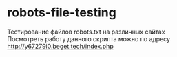 # robots-file-testing
Тестирование файлов robots.txt на различных сайтах <br>
Посмотреть работу данного скрипта можно по адресу <a href="http://y67279i0.beget.tech/index.php">http://y67279i0.beget.tech/index.php</a>
